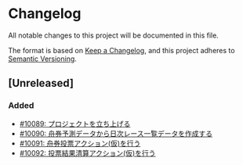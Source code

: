# Changelog

All notable changes to this project will be documented in this file.

The format is based on [Keep a Changelog](https://keepachangelog.com/en/1.0.0/),
and this project adheres to [Semantic Versioning](https://semver.org/spec/v2.0.0.html).

## [Unreleased]

### Added

- [#10089: プロジェクトを立ち上げる](https://redmine.u6k.me/issues/10089)
- [#10090: 舟券予測データから日次レース一覧データを作成する](https://redmine.u6k.me/issues/10090)
- [#10091: 舟券投票アクション(仮)を行う](https://redmine.u6k.me/issues/10091)
- [#10092: 投票結果清算アクション(仮)を行う](https://redmine.u6k.me/issues/10092)
